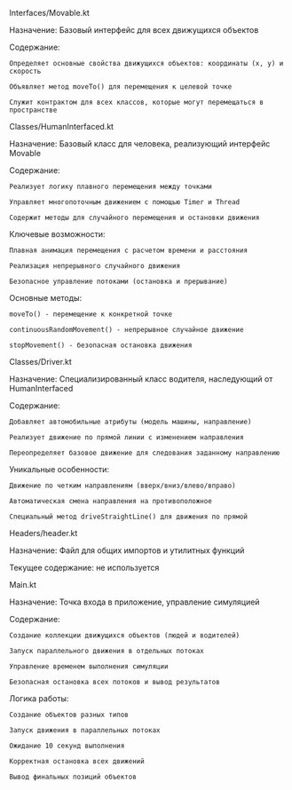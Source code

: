 Interfaces/Movable.kt

Назначение: Базовый интерфейс для всех движущихся объектов

Содержание:

    Определяет основные свойства движущихся объектов: координаты (x, y) и скорость

    Объявляет метод moveTo() для перемещения к целевой точке

    Служит контрактом для всех классов, которые могут перемещаться в пространстве
Classes/HumanInterfaced.kt


Назначение: Базовый класс для человека, реализующий интерфейс Movable

Содержание:

    Реализует логику плавного перемещения между точками

    Управляет многопоточным движением с помощью Timer и Thread

    Содержит методы для случайного перемещения и остановки движения

Ключевые возможности:

    Плавная анимация перемещения с расчетом времени и расстояния

    Реализация непрерывного случайного движения

    Безопасное управление потоками (остановка и прерывание)

Основные методы:

    moveTo() - перемещение к конкретной точке

    continuousRandomMovement() - непрерывное случайное движение

    stopMovement() - безопасная остановка движения


Classes/Driver.kt

Назначение: Специализированный класс водителя, наследующий от HumanInterfaced

Содержание:

    Добавляет автомобильные атрибуты (модель машины, направление)

    Реализует движение по прямой линии с изменением направления

    Переопределяет базовое движение для следования заданному направлению

Уникальные особенности:

    Движение по четким направлениям (вверх/вниз/влево/вправо)

    Автоматическая смена направления на противоположное

    Специальный метод driveStraightLine() для движения по прямой

 Headers/header.kt

Назначение: Файл для общих импортов и утилитных функций

Текущее содержание: не используется


 Main.kt

Назначение: Точка входа в приложение, управление симуляцией

Содержание:

    Создание коллекции движущихся объектов (людей и водителей)

    Запуск параллельного движения в отдельных потоках

    Управление временем выполнения симуляции

    Безопасная остановка всех потоков и вывод результатов

Логика работы:

    Создание объектов разных типов

    Запуск движения в параллельных потоках

    Ожидание 10 секунд выполнения

    Корректная остановка всех движений

    Вывод финальных позиций объектов
